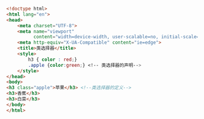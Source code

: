
<BlogInfo id="248" title="4.类选择器" author="白日梦想猿" pv=0 read_times=0 pre_cost_time=0分24秒 category="css学习" tag_list="['css学习']" create_time="2020.07.16 17:11:22" update_time="2020.07.16 17:33:53" />

```html
<!doctype html>
<html lang="en">
<head>
    <meta charset="UTF-8">
    <meta name="viewport"
          content="width=device-width, user-scalable=no, initial-scale=1.0, maximum-scale=1.0, minimum-scale=1.0">
    <meta http-equiv="X-UA-Compatible" content="ie=edge">
    <title>类选择器</title>
    <style>
        h3 { color : red;}
        .apple {color:green;} <!-- 类选择器的声明-->
    </style>
</head>
<body>
<h3 class="apple">苹果</h3> <!--类选择器的定义-->
<h3>香蕉</h3>
<h3>白菜</h3>
</body>
</html>
```
